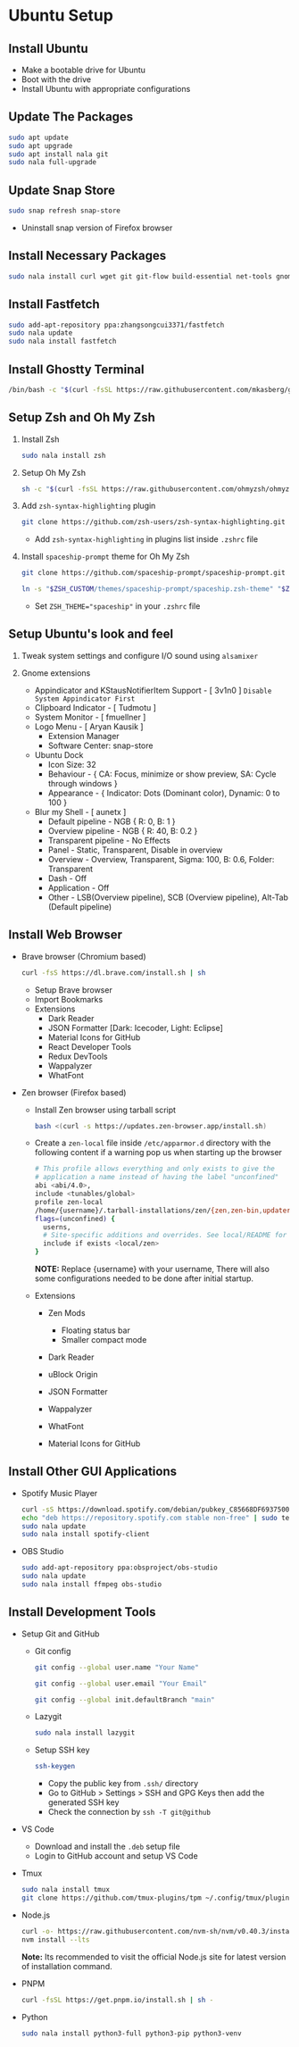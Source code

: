 # Ubuntu Setup

## Install Ubuntu

- Make a bootable drive for Ubuntu
- Boot with the drive
- Install Ubuntu with appropriate configurations

## Update The Packages

```bash
sudo apt update
sudo apt upgrade
sudo apt install nala git
sudo nala full-upgrade
```

## Update Snap Store

```bash
sudo snap refresh snap-store
```

- Uninstall snap version of Firefox browser

## Install Necessary Packages

```bash
sudo nala install curl wget git git-flow build-essential net-tools gnome-tweaks gnome-shell-extension-manager btop gdb ubuntu-restricted-extras vlc libgtop2-dev fzf ripgrep tldr bat
```

## Install Fastfetch

```bash
sudo add-apt-repository ppa:zhangsongcui3371/fastfetch
sudo nala update
sudo nala install fastfetch
```

## Install Ghostty Terminal

```bash
/bin/bash -c "$(curl -fsSL https://raw.githubusercontent.com/mkasberg/ghostty-ubuntu/HEAD/install.sh)"
```

## Setup Zsh and Oh My Zsh

1. Install Zsh

   ```bash
   sudo nala install zsh
   ```

2. Setup Oh My Zsh

   ```bash
   sh -c "$(curl -fsSL https://raw.githubusercontent.com/ohmyzsh/ohmyzsh/master/tools/install.sh)"
   ```

3. Add `zsh-syntax-highlighting` plugin

   ```bash
   git clone https://github.com/zsh-users/zsh-syntax-highlighting.git ${ZSH_CUSTOM:-~/.oh-my-zsh/custom}/plugins/zsh-syntax-highlighting
   ```

   - Add `zsh-syntax-highlighting` in plugins list inside `.zshrc` file

4. Install `spaceship-prompt` theme for Oh My Zsh

   ```bash
   git clone https://github.com/spaceship-prompt/spaceship-prompt.git "$ZSH_CUSTOM/themes/spaceship-prompt" --depth=1
   ```

   ```bash
   ln -s "$ZSH_CUSTOM/themes/spaceship-prompt/spaceship.zsh-theme" "$ZSH_CUSTOM/themes/spaceship.zsh-theme"
   ```

   - Set `ZSH_THEME="spaceship"` in your `.zshrc` file

## Setup Ubuntu's look and feel

1. Tweak system settings and configure I/O sound using `alsamixer`

2. Gnome extensions
   - Appindicator and KStausNotifierItem Support - [ 3v1n0 ] `Disable System Appindicator First`
   - Clipboard Indicator - [ Tudmotu ]
   - System Monitor - [ fmuellner ]
   - Logo Menu - [ Aryan Kausik ]
     - Extension Manager
     - Software Center: snap-store
   - Ubuntu Dock
     - Icon Size: 32
     - Behaviour - { CA: Focus, minimize or show preview, SA: Cycle through windows }
     - Appearance - { Indicator: Dots (Dominant color), Dynamic: 0 to 100 }
   - Blur my Shell - [ aunetx ]
     - Default pipeline - NGB { R: 0, B: 1 }
     - Overview pipeline - NGB { R: 40, B: 0.2 }
     - Transparent pipeline - No Effects
     - Panel - Static, Transparent, Disable in overview
     - Overview - Overview, Transparent, Sigma: 100, B: 0.6, Folder: Transparent
     - Dash - Off
     - Application - Off
     - Other - LSB(Overview pipeline), SCB (Overview pipeline), Alt-Tab (Default pipeline)

## Install Web Browser

- Brave browser (Chromium based)

  ```bash
  curl -fsS https://dl.brave.com/install.sh | sh
  ```

  - Setup Brave browser
  - Import Bookmarks
  - Extensions
    - Dark Reader
    - JSON Formatter [Dark: Icecoder, Light: Eclipse]
    - Material Icons for GitHub
    - React Developer Tools
    - Redux DevTools
    - Wappalyzer
    - WhatFont

- Zen browser (Firefox based)

  - Install Zen browser using tarball script

    ```bash
    bash <(curl -s https://updates.zen-browser.app/install.sh)
    ```

  - Create a `zen-local` file inside `/etc/apparmor.d` directory with the following content if a warning pop us when starting up the browser

    ```bash
    # This profile allows everything and only exists to give the
    # application a name instead of having the label "unconfined"
    abi <abi/4.0>,
    include <tunables/global>
    profile zen-local
    /home/{username}/.tarball-installations/zen/{zen,zen-bin,updater}
    flags=(unconfined) {
      userns,
      # Site-specific additions and overrides. See local/README for details.
      include if exists <local/zen>
    }
    ```

    **NOTE:** Replace {username} with your username, There will also some configurations needed to be done after initial startup.

  - Extensions

    - Zen Mods

      - Floating status bar
      - Smaller compact mode

    - Dark Reader
    - uBlock Origin
    - JSON Formatter
    - Wappalyzer
    - WhatFont
    - Material Icons for GitHub

## Install Other GUI Applications

- Spotify Music Player

  ```bash
  curl -sS https://download.spotify.com/debian/pubkey_C85668DF69375001.gpg | sudo gpg --dearmor --yes -o /etc/apt/trusted.gpg.d/spotify.gpg
  echo "deb https://repository.spotify.com stable non-free" | sudo tee /etc/apt/sources.list.d/spotify.list
  sudo nala update
  sudo nala install spotify-client
  ```

- OBS Studio

  ```bash
  sudo add-apt-repository ppa:obsproject/obs-studio
  sudo nala update
  sudo nala install ffmpeg obs-studio
  ```

## Install Development Tools

- Setup Git and GitHub

  - Git config

    ```bash
    git config --global user.name "Your Name"
    ```

    ```bash
    git config --global user.email "Your Email"
    ```

    ```bash
    git config --global init.defaultBranch "main"
    ```

  - Lazygit

    ```bash
    sudo nala install lazygit
    ```

  - Setup SSH key

    ```bash
    ssh-keygen
    ```

    - Copy the public key from `.ssh/` directory
    - Go to GitHub > Settings > SSH and GPG Keys then add the generated SSH key
    - Check the connection by `ssh -T git@github`

- VS Code

  - Download and install the `.deb` setup file
  - Login to GitHub account and setup VS Code

- Tmux

  ```bash
  sudo nala install tmux
  git clone https://github.com/tmux-plugins/tpm ~/.config/tmux/plugins/tpm
  ```

- Node.js

  ```bash
  curl -o- https://raw.githubusercontent.com/nvm-sh/nvm/v0.40.3/install.sh | bash
  nvm install --lts
  ```

  **Note:** Its recommended to visit the official Node.js site for latest version of installation command.

- PNPM

  ```bash
  curl -fsSL https://get.pnpm.io/install.sh | sh -
  ```

- Python

  ```bash
  sudo nala install python3-full python3-pip python3-venv
  ```
